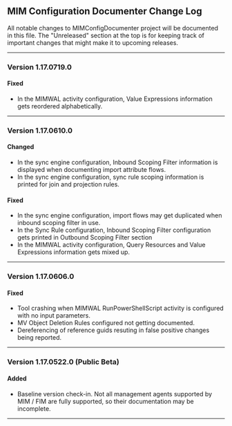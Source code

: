 ## MIM Configuration Documenter Change Log

All notable changes to MIMConfigDocumenter project will be documented in this file. The "Unreleased" section at the top is for keeping track of important changes that might make it to upcoming releases.

------------

### Version 1.17.0719.0

#### Fixed

* In the MIMWAL activity configuration, Value Expressions information gets reordered alphabetically.

------------

### Version 1.17.0610.0

#### Changed

* In the sync engine configuration, Inbound Scoping Filter information is displayed when documenting import attribute flows.
* In the sync engine configuration, sync rule scoping information is printed for join and projection rules.

#### Fixed

* In the sync engine configuration, import flows may get duplicated when inbound scoping filter in use.
* In the Sync Rule configuration, Inbound Scoping Filter configuration gets printed in Outbound Scoping Filter section
* In the MIMWAL activity configuration, Query Resources and Value Expressions information gets mixed up.

------------

### Version 1.17.0606.0

#### Fixed

* Tool crashing when MIMWAL RunPowerShellScript activity is configured with no input parameters.
* MV Object Deletion Rules configured not getting documented.
* Dereferencing of reference guids resuting in false positive changes being reported.

------------

### Version 1.17.0522.0 (Public Beta)

#### Added

* Baseline version check-in. Not all management agents supported by MIM / FIM are fully supported, so their documentation may be incomplete.

------------
